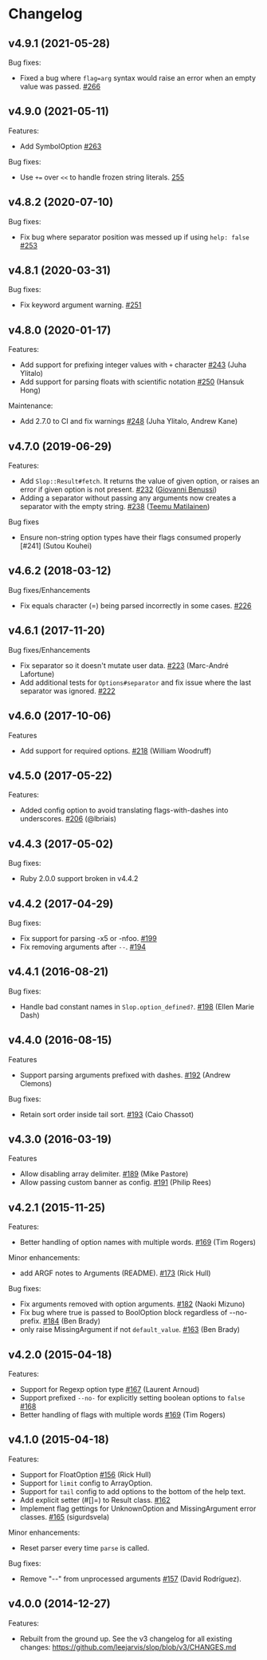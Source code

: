 Changelog
=========

v4.9.1 (2021-05-28)
-------------------

Bug fixes:
  * Fixed a bug where `flag=arg` syntax would raise an error when an
    empty value was passed. [#266](https://github.com/leejarvis/slop/issues/266)

v4.9.0 (2021-05-11)
-------------------

Features:
  * Add SymbolOption [#263](https://github.com/leejarvis/slop/pull/263)

Bug fixes:
  * Use `+=` over `<<` to handle frozen string literals. [255](https://github.com/leejarvis/slop/pull/255)

v4.8.2 (2020-07-10)
-------------------

Bug fixes:
  * Fix bug where separator position was messed up if using `help: false`
    [#253](https://github.com/leejarvis/slop/issues/253)

v4.8.1 (2020-03-31)
-------------------

Bug fixes:
  * Fix keyword argument warning. [#251](https://github.com/leejarvis/slop/pull/251)


v4.8.0 (2020-01-17)
-------------------

Features:
  * Add support for prefixing integer values with `+` character
  [#243](https://github.com/leejarvis/slop/pull/243) (Juha Ylitalo)
  * Add support for parsing floats with scientific notation
  [#250](https://github.com/leejarvis/slop/pull/250) (Hansuk Hong)

Maintenance:
  * Add 2.7.0 to CI and fix warnings
  [#248](https://github.com/leejarvis/slop/pull/248) (Juha Ylitalo, Andrew Kane)

v4.7.0 (2019-06-29)
-------------------

Features:
  * Add `Slop::Result#fetch`. It returns the value of given option, or raises an error if given option is not present. [#232](https://github.com/leejarvis/slop/pull/232) ([Giovanni Benussi](https://github.com/giovannibenussi))
  * Adding a separator without passing any arguments now creates a separator with the empty string. [#238](https://github.com/leejarvis/slop/pull/238) ([Teemu Matilainen](https://github.com/tmatilai))

Bug fixes
  * Ensure non-string option types have their flags consumed properly [#241] (Sutou Kouhei)


v4.6.2 (2018-03-12)
-------------------

Bug fixes/Enhancements
  * Fix equals character (=) being parsed incorrectly in some cases. [#226](https://github.com/leejarvis/slop/issues/226)

v4.6.1 (2017-11-20)
-------------------

Bug fixes/Enhancements
  * Fix separator so it doesn't mutate user data. [#223](https://github.com/leejarvis/slop/issues/223) (Marc-André Lafortune)
  * Add additional tests for `Options#separator` and fix issue where
    the last separator was ignored. [#222](https://github.com/leejarvis/slop/issues/222)

v4.6.0 (2017-10-06)
-------------------

Features
  * Add support for required options. [#218](https://github.com/leejarvis/slop/issues/218) (William Woodruff)

v4.5.0 (2017-05-22)
-------------------

Features:
  * Added config option to avoid translating flags-with-dashes into
  underscores. [#206](https://github.com/leejarvis/slop/issues/206) (@lbriais)

v4.4.3 (2017-05-02)
-------------------

Bug fixes:
  * Ruby 2.0.0 support broken in v4.4.2

v4.4.2 (2017-04-29)
-------------------

Bug fixes:
  * Fix support for parsing -x5 or -nfoo. [#199](https://github.com/leejarvis/slop/issues/199)
  * Fix removing arguments after `--`. [#194](https://github.com/leejarvis/slop/issues/194)

v4.4.1 (2016-08-21)
-------------------

Bug fixes:
  * Handle bad constant names in `Slop.option_defined?`. [#198](https://github.com/leejarvis/slop/issues/198)
    (Ellen Marie Dash)

v4.4.0 (2016-08-15)
-------------------

Features
  * Support parsing arguments prefixed with dashes. [#192](https://github.com/leejarvis/slop/issues/192) (Andrew Clemons)

Bug fixes:
  * Retain sort order inside tail sort. [#193](https://github.com/leejarvis/slop/issues/193) (Caio Chassot)

v4.3.0 (2016-03-19)
-------------------

Features
  * Allow disabling array delimiter. [#189](https://github.com/leejarvis/slop/issues/189) (Mike Pastore)
  * Allow passing custom banner as config. [#191](https://github.com/leejarvis/slop/issues/191) (Philip Rees)

v4.2.1 (2015-11-25)
-------------------

Features:
  * Better handling of option names with multiple words. [#169](https://github.com/leejarvis/slop/issues/169) (Tim Rogers)

Minor enhancements:
  * add ARGF notes to Arguments (README). [#173](https://github.com/leejarvis/slop/issues/173) (Rick Hull)

Bug fixes:
  * Fix arguments removed with option arguments. [#182](https://github.com/leejarvis/slop/issues/182) (Naoki Mizuno)
  * Fix bug where true is passed to BoolOption block regardless
    of --no- prefix. [#184](https://github.com/leejarvis/slop/issues/184) (Ben Brady)
  * only raise MissingArgument if not `default_value`. [#163](https://github.com/leejarvis/slop/issues/163) (Ben Brady)

v4.2.0 (2015-04-18)
-------------------

Features:
  * Support for Regexp option type [#167](https://github.com/leejarvis/slop/issues/167) (Laurent Arnoud)
  * Support prefixed `--no-` for explicitly setting boolean options
    to `false` [#168](https://github.com/leejarvis/slop/issues/168)
  * Better handling of flags with multiple words [#169](https://github.com/leejarvis/slop/issues/169) (Tim Rogers)

v4.1.0 (2015-04-18)
-------------------

Features:
  * Support for FloatOption [#156](https://github.com/leejarvis/slop/issues/156) (Rick Hull)
  * Support for `limit` config to ArrayOption.
  * Support for `tail` config to add options to the bottom of
    the help text.
  * Add explicit setter (#[]=) to Result class. [#162](https://github.com/leejarvis/slop/issues/162)
  * Implement flag gettings for UnknownOption and MissingArgument
    error classes. [#165](https://github.com/leejarvis/slop/issues/165) (sigurdsvela)

Minor enhancements:
  * Reset parser every time `parse` is called.

Bug fixes:
  * Remove "--" from unprocessed arguments [#157](https://github.com/leejarvis/slop/issues/157) (David Rodríguez).

v4.0.0 (2014-12-27)
-------------------

Features:
  * Rebuilt from the ground up. See the v3 changelog for all existing
    changes: https://github.com/leejarvis/slop/blob/v3/CHANGES.md
